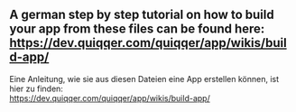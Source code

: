 A german step by step tutorial on how to build your app from these files can be found here:  
 https://dev.quiqqer.com/quiqqer/app/wikis/build-app/
-----   
Eine Anleitung, wie sie aus diesen Dateien eine App erstellen können, ist hier zu finden:  
https://dev.quiqqer.com/quiqqer/app/wikis/build-app/